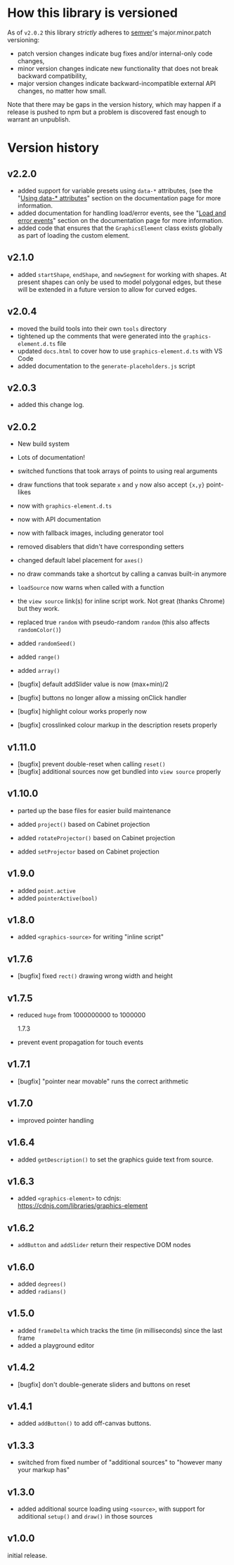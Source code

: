 # How this library is versioned

As of `v2.0.2` this library _strictly_ adheres to [semver](https://semver.org)'s major.minor.patch versioning:

- patch version changes indicate bug fixes and/or internal-only code changes,
- minor version changes indicate new functionality that does not break backward compatibility,
- major version changes indicate backward-incompatible external API changes, no matter how small.

Note that there may be gaps in the version history, which may happen if a release is pushed to npm but a problem is discovered fast enough to warrant an unpublish.

# Version history

## v2.2.0

- added support for variable presets using `data-*` attributes, (see the
  "[Using data-\* attributes](./docs.html#using-data-attributes)" section on
  the documentation page for more information.
- added documentation for handling load/error events, see the
  "[Load and error events](#load-and-error-events)" section on the documentation
  page for more information.
- added code that ensures that the `GraphicsElement` class exists globally as part
  of loading the custom element.

## v2.1.0

- added `startShape`, `endShape`, and `newSegment` for working with shapes. At present
  shapes can only be used to model polygonal edges, but these will be extended in a
  future version to allow for curved edges.

## v2.0.4

- moved the build tools into their own `tools` directory
- tightened up the comments that were generated into the `graphics-element.d.ts` file
- updated `docs.html` to cover how to use `graphics-element.d.ts` with VS Code
- added documentation to the `generate-placeholders.js` script

## v2.0.3

- added this change log.

## v2.0.2

- New build system
- Lots of documentation!
- switched functions that took arrays of points to using real arguments
- draw functions that took separate `x` and `y` now also accept `{x,y}` point-likes
- now with `graphics-element.d.ts`
- now with API documentation
- now with fallback images, including generator tool
- removed disablers that didn't have corresponding setters
- changed default label placement for `axes()`
- no draw commands take a shortcut by calling a canvas built-in anymore
- `loadSource` now warns when called with a function
- the `view source` link(s) for inline script work. Not great (thanks Chrome) but they work.

- replaced true `random` with pseudo-random `random` (this also affects `randomColor()`)
- added `randomSeed()`
- added `range()`
- added `array()`

- [bugfix] default addSlider value is now (max+min)/2
- [bugfix] buttons no longer allow a missing onClick handler
- [bugfix] highlight colour works properly now
- [bugfix] crosslinked colour markup in the description resets properly

## v1.11.0

- [bugfix] prevent double-reset when calling `reset()`
- [bugfix] additional sources now get bundled into `view source` properly

## v1.10.0

- parted up the base files for easier build maintenance

- added `project()` based on Cabinet projection
- added `rotateProjector()` based on Cabinet projection
- added `setProjector` based on Cabinet projection

## v1.9.0

- added `point.active`
- added `pointerActive(bool)`

## v1.8.0

- added `<graphics-source>` for writing "inline script"

## v1.7.6

- [bugfix] fixed `rect()` drawing wrong width and height

## v1.7.5

- reduced `huge` from 1000000000 to 1000000

  1.7.3

- prevent event propagation for touch events

## v1.7.1

- [bugfix] "pointer near movable" runs the correct arithmetic

## v1.7.0

- improved pointer handling

## v1.6.4

- added `getDescription()` to set the graphics guide text from source.

## v1.6.3

- added `<graphics-element>` to cdnjs: https://cdnjs.com/libraries/graphics-element

## v1.6.2

- `addButton` and `addSlider` return their respective DOM nodes

## v1.6.0

- added `degrees()`
- added `radians()`

## v1.5.0

- added `frameDelta` which tracks the time (in milliseconds) since the last frame
- added a playground editor

## v1.4.2

- [bugfix] don't double-generate sliders and buttons on reset

## v1.4.1

- added `addButton()` to add off-canvas buttons.

## v1.3.3

- switched from fixed number of "additional sources" to "however many your markup has"

## v1.3.0

- added additional source loading using `<source>`, with support for additional `setup()` and `draw()` in those sources

## v1.0.0

initial release.
